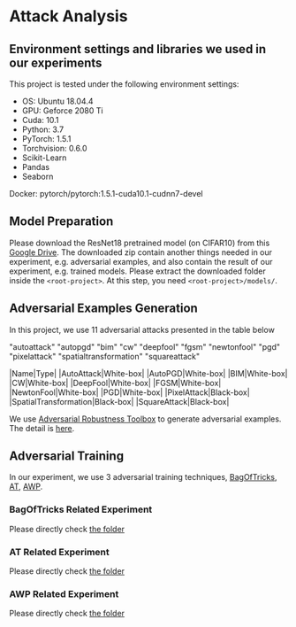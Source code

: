 # Attack Analysis

## Environment settings and libraries we used in our experiments

This project is tested under the following environment settings:
- OS: Ubuntu 18.04.4
- GPU: Geforce 2080 Ti
- Cuda: 10.1
- Python: 3.7
- PyTorch: 1.5.1
- Torchvision: 0.6.0
- Scikit-Learn
- Pandas
- Seaborn

Docker: pytorch/pytorch:1.5.1-cuda10.1-cudnn7-devel

## Model Preparation
Please download the ResNet18 pretrained model (on CIFAR10) from this [Google Drive](). The downloaded zip contain another things needed in our experiment, e.g. adversarial examples, and also contain the result of our experiment, e.g. trained models.
Please extract the downloaded folder inside the `<root-project>`. At this step, you need `<root-project>/models/`.

## Adversarial Examples Generation 

In this project, we use 11 adversarial attacks presented in the table below

"autoattack" "autopgd" "bim" "cw" "deepfool" "fgsm" "newtonfool" "pgd" "pixelattack" "spatialtransformation" "squareattack"

|Name|Type|
|AutoAttack|White-box|
|AutoPGD|White-box|
|BIM|White-box|
|CW|White-box|
|DeepFool|White-box|
|FGSM|White-box|
|NewtonFool|White-box|
|PGD|White-box|
|PixelAttack|Black-box|
|SpatialTransformation|Black-box|
|SquareAttack|Black-box|

We use [Adversarial Robustness Toolbox](https://github.com/Trusted-AI/adversarial-robustness-toolbox) to generate adversarial examples.
The detail is [here](https://github.com/mhilmiasyrofi/attack-analysis/tree/master/adversarial-robustness-toolbox).


## Adversarial Training

In our experiment, we use 3 adversarial training techniques, [BagOfTricks](https://arxiv.org/abs/2010.00467), [AT](https://arxiv.org/pdf/2002.11569.pdf), [AWP](https://arxiv.org/pdf/2004.05884.pdf).

### BagOfTricks Related Experiment

Please directly check [the folder](https://github.com/mhilmiasyrofi/attack-analysis/tree/master/Bag-of-Tricks-for-AT)

### AT Related Experiment

Please directly check [the folder](https://github.com/mhilmiasyrofi/attack-analysis/tree/master/robust_overfitting)

### AWP Related Experiment

Please directly check [the folder](https://github.com/mhilmiasyrofi/attack-analysis/tree/master/AWP)

